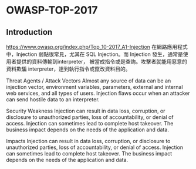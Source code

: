 # OWASP-TOP-2017

## Introduction
https://www.owasp.org/index.php/Top_10-2017_A1-Injection
在網路應用程式中，Injection 弱點很常見，尤其在 SQL Injection。而 Injection 發生，通常是使用者提供的資料傳輸到interpreter， 被當成指令或是查詢。攻擊者就能用惡意的資料欺騙 interpreter，達到執行指令或竄改資料目的。

Threat Agents / Attack Vectors
Almost any source of data can be an injection vector, environment variables, parameters, external and internal web services, and all types of users. Injection flaws occur when an attacker can send hostile data to an interpreter.

Security Weakness
Injection can result in data loss, corruption, or disclosure to unauthorized parties, loss of accountability, or denial of access. Injection can sometimes lead to complete host takeover.
The business impact depends on the needs of the application and data.

Impacts
Injection can result in data loss, corruption, or disclosure to unauthorized parties, loss of accountability, or denial of access. Injection can sometimes lead to complete host takeover.
The business impact depends on the needs of the application and data.

## 
